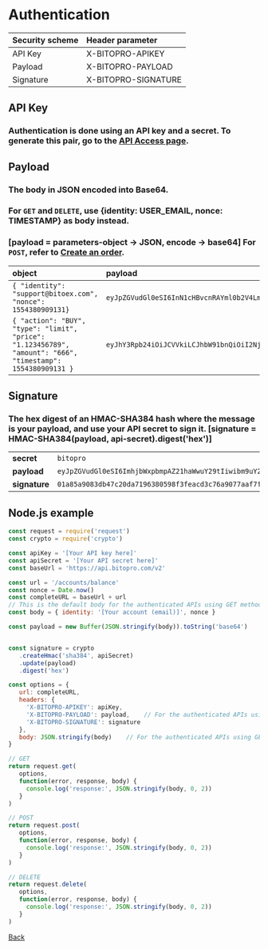 # Authentication

| Security scheme | Header parameter |
| :--- | :--- |
| API Key | X-BITOPRO-APIKEY |
| Payload | X-BITOPRO-PAYLOAD |
| Signature | X-BITOPRO-SIGNATURE |

## API Key

### Authentication is done using an API key and a secret. To generate this pair, go to the [API Access page](https://bitopro.com/api).

## Payload

### The body in JSON encoded into Base64.

### For `GET` and `DELETE`, use **{identity: USER\_EMAIL, nonce: TIMESTAMP}** as body instead.

### **\[payload = parameters-object -&gt; JSON, encode -&gt; base64\]** For `POST`, refer to [Create an order](authentication.md).

| object | payload |
| :--- | :--- |
| `{ "identity": "support@bitoex.com", "nonce": 1554380909131}` | `eyJpZGVudGl0eSI6InN1cHBvcnRAYml0b2V4LmNvbSIsIm5vbmNlIjoxNTU0MzgwOTA5MTMxfQ==` |
| `{ "action": "BUY", "type": "limit", "price": "1.123456789", "amount": "666", "timestamp": 1554380909131 }` | `eyJhY3Rpb24iOiJCVVkiLCJhbW91bnQiOiI2NjYiLCJwcmljZSI6IjEuMTIzNDU2Nzg5IiwidGltZXN0YW1wIjoxNTU0MzgwOTA5MTMxLCJ0eXBlIjoibGltaXQifQ==` |

## Signature

### The hex digest of an HMAC-SHA384 hash where the message is your **payload**, and use your API secret to sign it. **\[signature = HMAC-SHA384\(payload, api-secret\).digest\('hex'\)\]**

|  |  |
| :--- | :--- |
| **secret** | `bitopro` |
| **payload** | `eyJpZGVudGl0eSI6ImhjbWxpbmpAZ21haWwuY29tIiwibm9uY2UiOjE1NTQzODA5MDkxMzF9` |
| **signature** | `01a85a9083db47c20da7196380598f3feacd3c76a9077aaf7ffaf08ce0091abf65b61778792607b010921adfe1c2941a` |

## Node.js example

```javascript
const request = require('request')
const crypto = require('crypto')

const apiKey = '[Your API key here]'
const apiSecret = '[Your API secret here]'
const baseUrl = 'https://api.bitopro.com/v2'

const url = '/accounts/balance'
const nonce = Date.now()
const completeURL = baseUrl + url
// This is the default body for the authenticated APIs using GET method
const body = { identity: '[Your account (email)]', nonce }

const payload = new Buffer(JSON.stringify(body)).toString('base64')


const signature = crypto
   .createHmac('sha384', apiSecret)
   .update(payload)
   .digest('hex')

const options = {
   url: completeURL,
   headers: {
     'X-BITOPRO-APIKEY': apiKey,
     'X-BITOPRO-PAYLOAD': payload,    // For the authenticated APIs using DELETE method, you don't need the payload field.
     'X-BITOPRO-SIGNATURE': signature
   },
   body: JSON.stringify(body)    // For the authenticated APIs using GET method, you don't need the body field.
}

// GET
return request.get(
   options,
   function(error, response, body) {
     console.log('response:', JSON.stringify(body, 0, 2))
   }
)

// POST
return request.post(
   options,
   function(error, response, body) {
     console.log('response:', JSON.stringify(body, 0, 2))
   }
)

// DELETE
return request.delete(
   options,
   function(error, response, body) {
     console.log('response:', JSON.stringify(body, 0, 2))
   }
)
```

[Back](rest.md)

